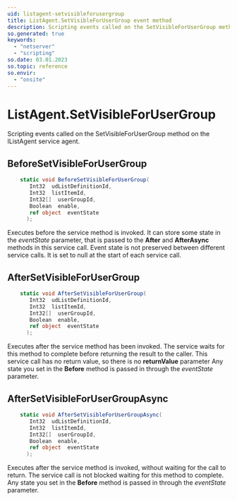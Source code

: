 ```yaml
---
uid: listagent-setvisibleforusergroup
title: ListAgent.SetVisibleForUserGroup event method
description: Scripting events called on the SetVisibleForUserGroup method on the ListAgent service agent.
so.generated: true
keywords:
  - "netserver"
  - "scripting"
so.date: 03.01.2023
so.topic: reference
so.envir:
  - "onsite"
---
```

# ListAgent.SetVisibleForUserGroup

Scripting events called on the <see cref='M:SuperOffice.CRM.Services.IListAgent.SetVisibleForUserGroup'>SetVisibleForUserGroup</see> method on the <see cref='IListAgent'>IListAgent</see>  service agent.

## BeforeSetVisibleForUserGroup
```cs
    static void BeforeSetVisibleForUserGroup(
       Int32  udListDefinitionId,
       Int32  listItemId,
       Int32[]  userGroupId,
       Boolean  enable,
       ref object  eventState
      );
```
Executes before the service method is invoked.
It can store some state in the *eventState* parameter, that is passed to the **After** and **AfterAsync** methods in this service call.
Event state is not preserved between different service calls. It is set to null at the start of each service call.
## AfterSetVisibleForUserGroup
```cs
    static void AfterSetVisibleForUserGroup(
       Int32  udListDefinitionId,
       Int32  listItemId,
       Int32[]  userGroupId,
       Boolean  enable,
       ref object  eventState
      );
```
Executes after the service method has been invoked. The service waits for this method to complete before returning the result to the caller.
This service call has no return value, so there is no **returnValue** parameter
Any state you set in the **Before** method is passed in through the *eventState* parameter.
## AfterSetVisibleForUserGroupAsync
```cs
    static void AfterSetVisibleForUserGroupAsync(
       Int32  udListDefinitionId,
       Int32  listItemId,
       Int32[]  userGroupId,
       Boolean  enable,
       ref object  eventState
      );
```
Executes after the service method is invoked, without waiting for the call to return.
The service call is not blocked waiting for this method to complete.
Any state you set in the **Before** method is passed in through the *eventState* parameter.

